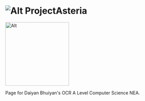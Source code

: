# ![Alt](ui/appicon.ico "App icon") ProjectAsteria

<img src="ui/appicon.ico" alt="Alt" width="200"/>

Page for Daiyan Bhuiyan's OCR A Level Computer Science NEA.

